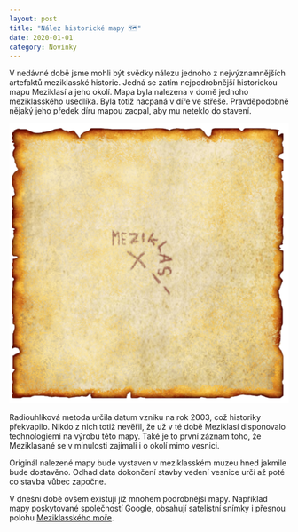 ```yaml
---
layout: post
title: "Nález historické mapy 🗺"
date: 2020-01-01
category: Novinky
---
```



V nedávné době jsme mohli být svědky nálezu jednoho z nejvýznamnějších artefaktů meziklasské historie. Jedná se zatím nejpodrobnější historickou mapu Meziklasí a jeho okolí. Mapa byla nalezena v domě jednoho meziklasského usedlíka. Byla totiž nacpaná v díře ve střeše. Pravděpodobně nějaký jeho předek díru mapou zacpal, aby mu neteklo do stavení.

![Scan nalezené historické mapy][mapa]

Radiouhlíková metoda určila datum vzniku na rok 2003, což historiky překvapilo. Nikdo z nich totiž nevěřil, že už v té době Meziklasí disponovalo technologiemi na výrobu této mapy. Také je to první záznam toho, že Meziklasané se v minulosti zajímali i o okolí mimo vesnici.

Originál nalezené mapy bude vystaven v meziklasském muzeu hned jakmile bude dostavěno. Odhad data dokončení stavby vedení vesnice určí až poté co stavba vůbec započne.

V dnešní době ovšem existují již mnohem podrobnější mapy. Například mapy poskytované společností Google, obsahují satelistní snímky i přesnou polohu [Meziklasského moře][meziklasske-more].

[mapa]: /assets/img/historicka-mapa.png
[meziklasske-more]: https://goo.gl/maps/cnCgeULtFMbrcEYa7

